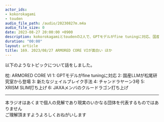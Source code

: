 ```yaml
---
actor_ids:
- kokorokagami
- touden
audio_file_path: /audio/20230827m.m4a
audio_file_size: 0
date: 2023-08-27 20:00:00 +0900
description: kokorokagamiとtoudenの2人で、GPTモデルがfine tuningに対応、国産LLMが松尾研究室から登場 など について話しました。
duration: "00:00"
layout: article
title: 169. 2023/08/27 ARMORED CORE VIが面白い ほか
---
```


以下のようなトピックについて話をしました。

枕: ARMORED CORE VI
1: GPTモデルがfine tuningに対応
2: 国産LLMが松尾研究室から登場
3: 新たなジェイルブレイク手法
4: チャンドラヤーン3号
5: XRISM SLIM打ち上げ
6: JAXAメンバのクルードラゴン打ち上げ

___

本ラジオはあくまで個人の見解であり現実のいかなる団体を代表するものではありません  
ご理解頂ますようよろしくおねがいします  
